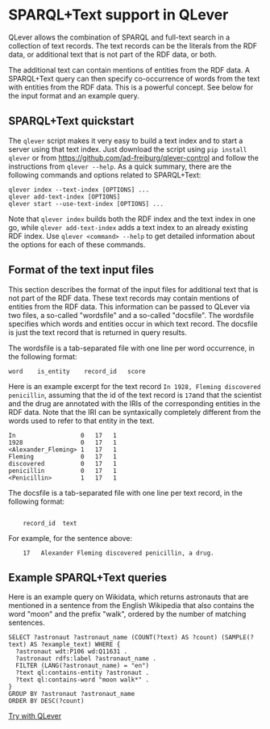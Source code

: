 # SPARQL+Text support in QLever

QLever allows the combination of SPARQL and full-text search in a collection of
text records. The text records can be the literals from the RDF data, or
additional text that is not part of the RDF data, or both.

The additional text can contain mentions of entities from the RDF data. A
SPARQL+Text query can then specify co-occurrence of words from the text with
entities from the RDF data. This is a powerful concept. See below for the input
format and an example query.

## SPARQL+Text quickstart

The `qlever` script makes it very easy to build a text index and to start a
server using that text index. Just download the script using `pip install qlever`
or from https://github.com/ad-freiburg/qlever-control and follow the
instructions from `qlever --help`. As a quick summary, there are the following
commands and options related to SPARQL+Text:
```
qlever index --text-index [OPTIONS] ...
qlever add-text-index [OPTIONS]
qlever start --use-text-index [OPTIONS] ...
```
Note that `qlever index` builds both the RDF index and the text index in one
go, while `qlever add-text-index` adds a text index to an already existing RDF
index. Use `qlever <command> --help` to get detailed information about the
options for each of these commands.

## Format of the text input files

This section describes the format of the input files for additional text that
is not part of the RDF data. These text records may contain mentions of
entities from the RDF data. This information can be passed to QLever via two
files, a so-called "wordsfile" and a so-called "docsfile". The wordsfile
specifies which words and entities occur in which text record. The docsfile is
just the text record that is returned in query results.

The wordsfile is a tab-separated file with one line per word occurrence, in
the following format:
```
word    is_entity    record_id   score
```
Here is an example excerpt for the text record `In 1928, Fleming discovered
penicillin`, assuming that the id of the text record is `17`and that the
scientist and the drug are annotated with the IRIs of the corresponding
entities in the RDF data. Note that the IRI can be syntaxically completely
different from the words used to refer to that entity in the text.
```
In                  0   17   1
1928                0   17   1
<Alexander_Fleming> 1   17   1
Fleming             0   17   1
discovered          0   17   1
penicillin          0   17   1
<Penicillin>        1   17   1
```
The docsfile is a tab-separated file with one line per text record, in the
following format:
```

    record_id  text
```
For example, for the sentence above:
```
    17   Alexander Fleming discovered penicillin, a drug.
```

## Example SPARQL+Text queries

Here is an example query on Wikidata, which returns astronauts that are
mentioned in a sentence from the English Wikipedia that also contains the word
"moon" and the prefix "walk", ordered by the number of matching sentences.

```
SELECT ?astronaut ?astronaut_name (COUNT(?text) AS ?count) (SAMPLE(?text) AS ?example_text) WHERE {
  ?astronaut wdt:P106 wd:Q11631 .
  ?astronaut rdfs:label ?astronaut_name .
  FILTER (LANG(?astronaut_name) = "en")
  ?text ql:contains-entity ?astronaut .
  ?text ql:contains-word "moon walk*" .
}
GROUP BY ?astronaut ?astronaut_name
ORDER BY DESC(?count)
```
[Try with QLever](https://qlever.cs.uni-freiburg.de/wikidata/UmCdKa)
